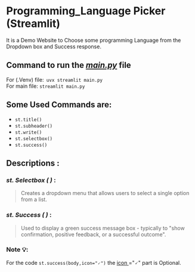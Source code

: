 # Programming_Language Picker (Streamlit)
It is a Demo Website to Choose some programming Language from the Dropdown box and Success response.
## Command to run the _<ins>main.py</ins>_ file
For (.Venv) file:``` uvx streamlit main.py```\
For main file: ```streamlit main.py```
## Some Used Commands are:
* ```st.title()```
* ```st.subheader()```
* ```st.write()```
* ```st.selectbox()```
* ```st.success()```
## Descriptions :
### _st. Selectbox ( )_ :
>Creates a dropdown menu that allows users to select a single option from a list.
### _st. Success ( )_ :
>Used to display a green success message box - typically to "show confirmation, positive feedback, or a successful outcome".
### Note 💡:
For the code ```st.success(body,icon="🗸")``` the <ins> icon </ins>="🗸" part is Optional.
